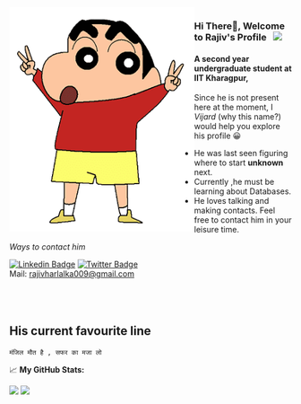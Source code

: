 <img align="left" alt="GIF" src="https://github.com/rajivharlalka/rajivharlalka/blob/master/assets/shinchan.png" width="330" height="400" />

### Hi There👋, Welcome to Rajiv's Profile &nbsp; ![](https://visitor-badge.glitch.me/badge?page_id=rajivharlalka.rajivharlalka-1)

#### A second year undergraduate student at IIT Kharagpur,

Since he is not present here at the moment, I *Vijard* (why this name?) would help you explore his profile 😀

- He was last seen figuring where to start **unknown** next.
- Currently ,he must be learning about Databases.
- He loves talking and making contacts. Feel free to contact him in your leisure time.

_Ways to contact him_

[![Linkedin Badge](https://img.shields.io/badge/-LinkedIn-0e76a8?style=flat-square&logo=Linkedin&logoColor=white)](https://linkedin.com/in/rajivharlalka009)
[![Twitter Badge](https://img.shields.io/badge/-Twitter-00acee?style=flat-square&logo=Twitter&logoColor=white)](https://twitter.com/TheRajiv_)
<br/>
Mail: rajivharlalka009@gmail.com 
<br /><br /><br /><br />

## His current favourite line

```shell 
मंजिल मौत है , सफर का मजा लो
```


📈 **My GitHub Stats:**

<p>
  <img height="180em" src="https://github-readme-stats.vercel.app/api?username=rajivharlalka&show_icons=true&hide_border=true&&count_private=true&include_all_commits=true" />
  <img   height="180em" src="https://github-readme-stats.vercel.app/api/top-langs/?username=rajivharlalka&show_icons=true&hide_border=true&layout=compact&langs_count=8"/>
</p>

